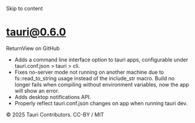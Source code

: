 Skip to content
# tauri@0.6.0
ReturnView on GitHub
  * Adds a command line interface option to tauri apps, configurable under tauri.conf.json > tauri > cli.
  * Fixes no-server mode not running on another machine due to fs::read_to_string usage instead of the include_str macro. Build no longer fails when compiling without environment variables, now the app will show an error.
  * Adds desktop notifications API.
  * Properly reflect tauri.conf.json changes on app when running tauri dev.


© 2025 Tauri Contributors. CC-BY / MIT

